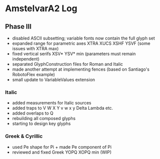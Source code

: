 AmstelvarA2 Log
===============

Phase III
---------

- disabled ASCII subsetting; variable fonts now contain the full glyph set
- expanded range for parametric axes XTRA XUCS XSHF YSVF (some issues with XTRA max)
- fixed vertical serifs XSV* YSV* min (parameters must remain independent)
- separated GlyphConstruction files for Roman and Italic
- made another attempt at implementing fences (based on Santiago's RobotoFlex example)
- small update to VariableValues extension

### Italic

- added measurements for Italic sources
- added traps to V W X Y v w x y Delta Lambda etc.
- added overlaps to Q
- rebuilding all composed glyphs
- starting to design key glyphs

### Greek & Cyrillic

- used Pe shape for Pi + made Pe component of Pi
- reviewed and fixed Greek YOPQ XOPQ min (WIP)
